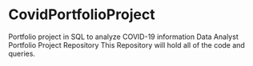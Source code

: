 # CovidPortfolioProject
Portfolio project in SQL to analyze COVID-19 information
Data Analyst Portfolio Project Repository
This Repository will hold all of the code and queries.
